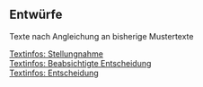 ## Entwürfe 

Texte nach Angleichung an bisherige Mustertexte  
  
[Textinfos: Stellungnahme](uebersicht/ST_texte.md)  
[Textinfos: Beabsichtigte Entscheidung](uebersicht/BE_texte.md)  
[Textinfos: Entscheidung](uebersicht/ENT_texte.md)  
  